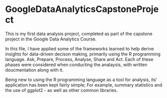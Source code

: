 # GoogleDataAnalyticsCapstoneProject
This is my first data analysis project, completed as part of the capstone project in the Google Data Analytics Course. 

In this file, I have applied some of the frameworks learned to help derive insights for data-driven decison making, primarily using the R programming language. Ask, Prepare, Process, Analyse, Share and Act. Each of these phases were considered when conducting the analaysis, with written doucmentation along with it. 

Being new to using the R programming language as a tool for analysis, its' application has been kept fairly simple; For example, summary statistics and the use of ggplot2 - as well as other common libraries.
